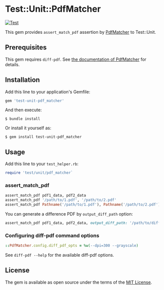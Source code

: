 # Test::Unit::PdfMatcher

[![Test](https://github.com/hidakatsuya/test-unit-pdf_matcher/actions/workflows/test.yml/badge.svg?branch=main)](https://github.com/hidakatsuya/test-unit-pdf_matcher/actions/workflows/test.yml)

This gem provides `assert_match_pdf` assertion by [PdfMatcher](https://github.com/hidakatsuya/pdf_matcher) to Test::Unit.

## Prerequisites

This gem requires `diff-pdf`. See [the documentation of PdfMatcher](https://github.com/hidakatsuya/pdf_matcher#prerequisites) for details.

## Installation

Add this line to your application's Gemfile:

```ruby
gem 'test-unit-pdf_matcher'
```

And then execute:

    $ bundle install

Or install it yourself as:

    $ gem install test-unit-pdf_matcher

## Usage

Add this line to your `test_helper.rb`:

```ruby
require 'test/unit/pdf_matcher`
```

### assert_match_pdf

```ruby
assert_match_pdf pdf1_data, pdf2_data
assert_match_pdf '/path/to/1.pdf', '/path/to/2.pdf'
assert_match_pdf Pathname('/path/to/1.pdf'), Pathname('/path/to/2.pdf')
```

You can generate a difference PDF by `output_diff_path` option:

```ruby
assert_match_pdf pdf1_data, pdf2_data, output_diff_path: '/path/to/diff.pdf'
```

### Configuring diff-pdf command options

```ruby
::PdfMatcher.config.diff_pdf_opts = %w(--dpi=300 --grayscale)
```

See `diff-pdf --help` for the available diff-pdf options.

## License

The gem is available as open source under the terms of the [MIT License](https://opensource.org/licenses/MIT).
